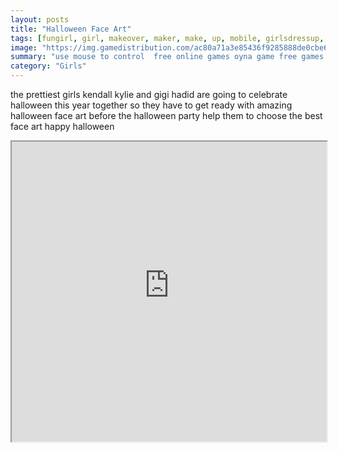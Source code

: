 ```yaml
---
layout: posts
title: "Halloween Face Art"
tags: [fungirl, girl, makeover, maker, make, up, mobile, girlsdressup, free, online, games, oyna, game, free, games, play, play, games]
image: "https://img.gamedistribution.com/ac80a71a3e85436f9285888de0cbe656-512x384.jpeg"
summary: "use mouse to control  free online games oyna game free games play play games"
category: "Girls"
---
```


the prettiest girls kendall kylie and gigi hadid are going to celebrate halloween this year together so they have to get ready with amazing halloween face art before the halloween party help them to choose the best face art happy halloween

<iframe width="100%" height="480px;" src="https://html5.gamedistribution.com/ac80a71a3e85436f9285888de0cbe656/"></iframe>